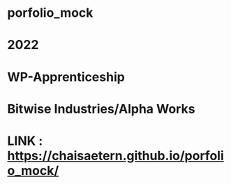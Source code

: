 # porfolio_mock 
# 2022
# WP-Apprenticeship
# Bitwise Industries/Alpha Works

# LINK : https://chaisaetern.github.io/porfolio_mock/